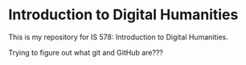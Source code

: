 # Introduction to Digital Humanities

This is my repository for IS 578: Introduction to Digital Humanities.


Trying to figure out what git and GitHub are???